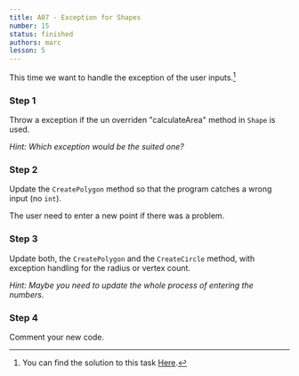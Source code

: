 ```yaml
---
title: A07 - Exception for Shapes
number: 15
status: finished
authors: marc
lesson: 5
---
```


This time we want to handle the exception of the user inputs.[^solution]

[^solution]:
    You can find the solution to this task [Here](https://github.com/satkowski/csharp-lessons-exercise-solutions/tree/master/lesson_05/A07_exception_for_shapes/ExerciseSolution/).

### Step 1

Throw a exception if the un overriden "calculateArea" method in `Shape` is used.

*Hint: Which exception would be the suited one?*

### Step 2

Update the `CreatePolygon` method so that the program catches a wrong input (no `int`).

The user need to enter a new point if there was a problem.

### Step 3

Update both, the `CreatePolygon` and the `CreateCircle` method, with exception handling for the radius or vertex count.

*Hint: Maybe you need to update the whole process of entering the numbers.*

### Step 4

Comment your new code.